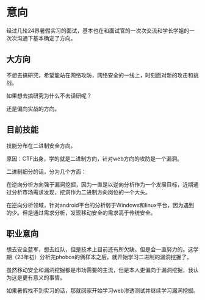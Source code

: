 # 意向

经过几轮24界暑假实习的面试，基本也在和面试官的一次次交流和学长学姐的一次次沟通下基本确定了方向。

## 大方向

不想去搞研究，希望能站在网络攻防，网络安全的一线上，时刻面对新的攻击和挑战。

如果想去搞研究为什么不去读研呢？

还是偏向实战的方向。

## 目前技能

技能分布在二进制安全方向。

原因：CTF出身，学的就是二进制方向，针对web方向的攻防是一个漏洞。

二进制细分的话，分为几个方面：

在逆向分析方向强于漏洞挖掘，因为一直是以逆向分析作为一个发展目标，近期通过分析市场需求发现，挖洞作为二进制方向岗位的一个大头。

在逆向分析领域，针对android平台的分析弱于Windows和linux平台，因为遇到的少。但是通过需求分析，发现移动安全的需求高于传统安全。

## 职业意向

想去安全蓝军，想去红队，但是技术上目前还有所欠缺。但是会一直努力的。这学期（23年初）分析完phobos的俩样本之后，就开始学习二进制的漏洞挖掘了。

虽然移动安全和漏洞挖掘都是市场需要的主流，但是本人更偏向于漏洞挖掘，我认为这是更有意义的事情。

如果暑假找不到实习的话，那就回家开始学习web渗透测试并继续学习漏洞挖掘。